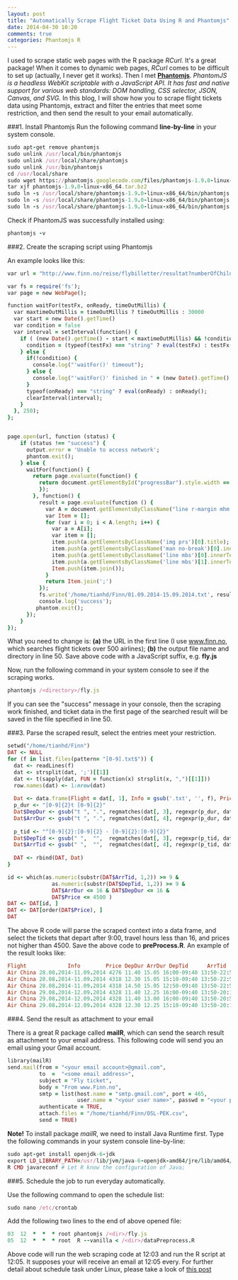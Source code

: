 ```yaml
---
layout: post
title: "Automatically Scrape Flight Ticket Data Using R and Phantomjs"
date: 2014-04-30 10:20
comments: true
categories: Phantomjs R
---
```


I used to scrape static web pages with the R package *RCurl*. It's a great package! When it comes to dynamic web pages, *RCurl* comes to be difficult to set up (actually, I never get it works). Then I met **[Phantomjs](http://phantomjs.org/)**. *PhantomJS is a headless WebKit scriptable with a JavaScript API. It has fast and native support for various web standards: DOM handling, CSS selector, JSON, Canvas, and SVG.* In this blog, I will show how you to scrape flight tickets data using Phantomjs, extract and filter the entries that meet some restriction, and then send the result to your email automatically. 

###1. Install Phantomjs
Run the following command **line-by-line** in your system console.

``` ruby
sudo apt-get remove phantomjs
sudo unlink /usr/local/bin/phantomjs
sudo unlink /usr/local/share/phantomjs
sudo unlink /usr/bin/phantomjs
cd /usr/local/share
sudo wget https://phantomjs.googlecode.com/files/phantomjs-1.9.0-linux-x86_64.tar.bz2
tar xjf phantomjs-1.9.0-linux-x86_64.tar.bz2
sudo ln -s /usr/local/share/phantomjs-1.9.0-linux-x86_64/bin/phantomjs /usr/local/share/phantomjs 
sudo ln -s /usr/local/share/phantomjs-1.9.0-linux-x86_64/bin/phantomjs /usr/local/bin/phantomjs
sudo ln -s /usr/local/share/phantomjs-1.9.0-linux-x86_64/bin/phantomjs /usr/bin/phantomjs
``` 
Check if PhantomJS was successfully installed using: 

``` ruby
phantomjs -v
``` 

###2. Create the scraping script using Phantomjs

An example looks like this: 

``` ruby
var url = "http://www.finn.no/reise/flybilletter/resultat?numberOfChildren=0&tripType=roundtrip&requestedDestination=PEK.AIRPORT&requestedReturnDate=15.09.2014&requestedOrigin=OSL.AIRPORT&requestedDepartureDate=01.09.2014&numberOfAdults=1"

var fs = require('fs');
var page = new WebPage();

function waitFor(testFx, onReady, timeOutMillis) {
  var maxtimeOutMillis = timeOutMillis ? timeOutMillis : 30000 
  var start = new Date().getTime()
  var condition = false
  var interval = setInterval(function() {
    if ( (new Date().getTime() - start < maxtimeOutMillis) && !condition ) {
      condition = (typeof(testFx) === "string" ? eval(testFx) : testFx()); 
    } else {
      if(!condition) {
        console.log("'waitFor()' timeout");
      } else {
        console.log("'waitFor()' finished in " + (new Date().getTime() - start) + "ms.");
      }
      typeof(onReady) === "string" ? eval(onReady) : onReady(); 
      clearInterval(interval); 
    }
  }, 250); 
};


page.open(url, function (status) {
    if (status !== "success") {
      output.error = 'Unable to access network';
      phantom.exit();
    } else {
      waitFor(function() {
        return page.evaluate(function() {
          return document.getElementById("progressBar").style.width == "100%";
          });
        }, function() {
          result = page.evaluate(function () {
            var A = document.getElementsByClassName("line r-margin mhm toggler linkBlock")
            var Item = [];
            for (var i = 0; i < A.length; i++) {
              var a = A[i];
              var item = [];
              item.push(a.getElementsByClassName('img prs')[0].title);
              item.push(a.getElementsByClassName('man no-break')[0].innerText.replace(',-', ''));
              item.push(a.getElementsByClassName('line mbs')[0].innerText);
              item.push(a.getElementsByClassName('line mbs')[1].innerText);
              Item.push(item.join());
            }
            return Item.join(';') 
          });
          fs.write('/home/tianhd/Finn/01.09.2014-15.09.2014.txt', result);
          console.log('success');
         phantom.exit();
      });        
    }
});

``` 

What you need to change is: **(a)** the URL in the first line (I use www.finn.no, which searches flight tickets over 500 airlines); **(b)** the output file name and directory in line 50. Save above code with a JavaScript suffix, e.g. **fly.js**

Now, run the following command in your system console to see if the scraping works.

``` ruby
phantomjs /<directory>/fly.js  
``` 

If you can see the "success" message in your console, then the scraping work finished, and ticket data in the first page of the searched result will be saved in the file specified in line 50.

###3. Parse the scraped result, select the entries meet your restriction.

``` ruby
setwd("/home/tianhd/Finn")
DAT <- NULL
for (f in list.files(pattern= "[0-9].txt$")) {
  dat <- readLines(f)
  dat <- strsplit(dat, ';')[[1]]
  dat <- t(sapply(dat, FUN = function(x) strsplit(x, ",")[[1]]))
  row.names(dat) <- 1:nrow(dat)
  
  Dat <- data.frame(Flight = dat[, 1], Info = gsub('.txt', '', f), Price = as.numeric(gsub(" ", "", dat[, 2])))
  p_dur <- "[0-9]{2}t [0-9]{2}"
  Dat$DepDur <- gsub("t ", ".", regmatches(dat[, 3], regexpr(p_dur, dat[, 3])))
  Dat$ArrDur <- gsub("t ", ".", regmatches(dat[, 4], regexpr(p_dur, dat[, 4])))
  
  p_tid <- "^[0-9]{2}:[0-9]{2} - [0-9]{2}:[0-9]{2}"
  Dat$DepTid <- gsub(" ",  "",  regmatches(dat[, 3], regexpr(p_tid, dat[, 3])))
  Dat$ArrTid <- gsub(" ",  "",  regmatches(dat[, 4], regexpr(p_tid, dat[, 4])))
  
  DAT <- rbind(DAT, Dat)
}

id <- which(as.numeric(substr(DAT$ArrTid, 1,2)) >= 9 & 
              as.numeric(substr(DAT$DepTid, 1,2)) >= 9 &
              DAT$ArrDur <= 16 & DAT$DepDur <= 16 &
              DAT$Price <= 4500 )
DAT <- DAT[id, ]
DAT <- DAT[order(DAT$Price), ]
DAT 
``` 

The above R code will parse the scraped context into a data frame, and select the tickets that depart after 9:00, travel hours less than 16, and prices not higher than 4500. Save the above code to **preProcess.R**. An example of the result looks like: 

``` ruby
Flight             Info        Price DepDur ArrDur DepTid      ArrTid
Air China 28.08.2014-11.09.2014 4276 11.40 15.05 16:00-09:40 13:50-22:55
Air China 28.08.2014-11.09.2014 4318 12.30 15.05 15:10-09:40 13:50-22:55
Air China 28.08.2014-11.09.2014 4318 14.50 15.05 12:50-09:40 13:50-22:55
Air China 29.08.2014-12.09.2014 4328 11.40 12.25 16:00-09:40 13:50-20:15
Air China 29.08.2014-12.09.2014 4328 11.40 13.00 16:00-09:40 13:50-20:50
Air China 29.08.2014-12.09.2014 4328 12.30 12.25 15:10-09:40 13:50-20:15
``` 


###4. Send the result as attachment to your email 

There is a great R package called **mailR**, which can send the search result as attachment to your email address. This following code will send you an email using your Gmail account.

``` ruby
library(mailR)
send.mail(from = "<your email account>@gmail.com",
          to  =  "<some email address>",
          subject = "Fly ticket",
          body = "From www.Finn.no",
          smtp = list(host.name = "smtp.gmail.com", port = 465, 
                      user.name = "<your user name>", passwd = "<your password>", ssl = TRUE),
          authenticate = TRUE,
          attach.files = "/home/tianhd/Finn/OSL-PEK.csv",
          send = TRUE)
``` 

**Note!** To install package *mailR*, we need to install Java Runtime first. Type the following commands in your system console line-by-line:

``` ruby
sudo apt-get install openjdk-6-jdk
export LD_LIBRARY_PATH=/usr/lib/jvm/java-6-openjdk-amd64/jre/lib/amd64/server
R CMD javareconf # Let R know the configuration of Java;
```

###5. Schedule the job to run everyday automatically.

Use the following command to open the schedule list: 

``` ruby
sudo nano /etc/crontab
```

Add the following two lines to the end of above opened file:


``` ruby
03  12  *  *  * root phantomjs /<dir>/fly.js
05  12  *  *  * root  R --vanilla < /<dir>/dataPreprocess.R
```

Above code will run the web scraping code at 12:03 and run the R script at 12:05. It supposes your will receive an email at 12:05 every. For further detail about schedule task under Linux, please take a look of [this post](http://withr.me/blog/2013/12/02/schedule-task-under-linxu-for-r/)



